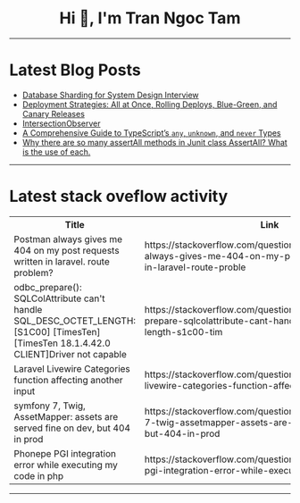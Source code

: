 <h1 align="center">Hi 👋, I'm Tran Ngoc Tam</h1>

---

# Latest Blog Posts 
<!-- BLOG-POST-LIST:START -->
- [Database Sharding for System Design Interview](https://dev.to/somadevtoo/database-sharding-for-system-design-interview-1k6b)
- [Deployment Strategies: All at Once, Rolling Deploys, Blue-Green, and Canary Releases](https://dev.to/spantheslayer/deployment-and-delivery-strategies-all-at-once-rolling-deploys-blue-green-and-canary-releases-fd5)
- [IntersectionObserver](https://dev.to/kakimaru/intersectionobserver-161c)
- [A Comprehensive Guide to TypeScript’s `any`, `unknown`, and `never` Types](https://dev.to/dipakahirav/a-comprehensive-guide-to-typescripts-any-unknown-and-never-types-4ba7)
- [Why there are so many assertAll methods in Junit class AssertAll? What is the use of each.](https://dev.to/kasid_khan_98865d77a5fe2e/why-there-are-so-many-assertall-methods-in-junit-class-assertall-what-is-the-use-of-each-17gk)
<!-- BLOG-POST-LIST:END -->

---

# Latest stack oveflow activity
<table>
  <tr><th>Title</th><th>Link</th></tr>
  <!-- STACKOVERFLOW:START --><tr><td>Postman always gives me 404 on my post requests written in laravel. route problem?</td><td>https://stackoverflow.com/questions/78597968/postman-always-gives-me-404-on-my-post-requests-written-in-laravel-route-proble</td></tr><tr><td>odbc_prepare&lpar;&rpar;: SQLColAttribute can&#39;t handle SQL_DESC_OCTET_LENGTH: [S1C00] [TimesTen][TimesTen 18.1.4.42.0 CLIENT]Driver not capable</td><td>https://stackoverflow.com/questions/78597871/odbc-prepare-sqlcolattribute-cant-handle-sql-desc-octet-length-s1c00-tim</td></tr><tr><td>Laravel Livewire Categories function affecting another input</td><td>https://stackoverflow.com/questions/78597618/laravel-livewire-categories-function-affecting-another-input</td></tr><tr><td>symfony 7, Twig, AssetMapper: assets are served fine on dev, but 404 in prod</td><td>https://stackoverflow.com/questions/78597482/symfony-7-twig-assetmapper-assets-are-served-fine-on-dev-but-404-in-prod</td></tr><tr><td>Phonepe PGI integration error while executing my code in php</td><td>https://stackoverflow.com/questions/78597470/phonepe-pgi-integration-error-while-executing-my-code-in-php</td></tr><!-- STACKOVERFLOW:END -->
</table>

---


